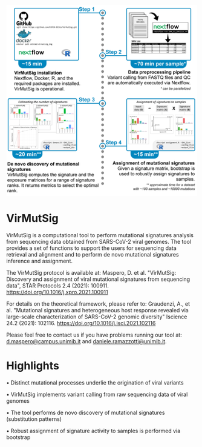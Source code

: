 
![Graphical abstract](/images/Graphical_Abstract-01.jpg)

VirMutSig
================

VirMutSig is a computational tool to perform mutational signatures analysis from sequencing data obtained from SARS-CoV-2 viral genomes. The tool provides a set of functions to support the users for sequencing data retrieval and alignment and to perform de novo mutational signatures inference and assignment.

The VirMutSig protocol is available at: Maspero, D. et al. "VirMutSig: Discovery and assignment of viral mutational signatures from sequencing data", STAR Protocols 2.4 (2021): 100911. https://doi.org/10.1016/j.xpro.2021.100911

For details on the theoretical framework, please refer to: Graudenzi, A., et al. "Mutational signatures and heterogeneous host response revealed via large-scale characterization of SARS-CoV-2 genomic diversity" Iscience 24.2 (2021): 102116. https://doi.org/10.1016/j.isci.2021.102116

Please feel free to contact us if you have problems running our tool at: d.maspero@campus.unimib.it and daniele.ramazzotti@unimib.it.


Highlights
===============
• Distinct mutational processes underlie the origination of viral variants

• VirMutSig implements variant calling from raw sequencing data of viral genomes

• The tool performs de novo discovery of mutational signatures (substitution patterns)

• Robust assignment of signature activity to samples is performed via bootstrap
